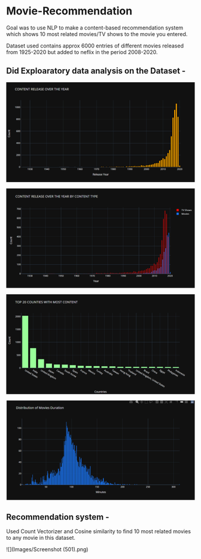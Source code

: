 # Movie-Recommendation

Goal was to use NLP to make a content-based recommendation system which shows 10 most related movies/TV shows to the movie you entered.

Dataset used contains approx 6000 entries of different movies released from 1925-2020 but added to neflix in the period 2008-2020.

## Did Exploaratory data analysis on the Dataset - 

![](Images/Content_release_over_years.png)

![](Images/Content_type.png)

![](Images/Country.png)

![](Images/Duration.png)

## Recommendation system - 

Used Count Vectorizer and Cosine similarity to find 10 most related movies to any movie in this dataset.

![](Images/Screenshot (501).png)
